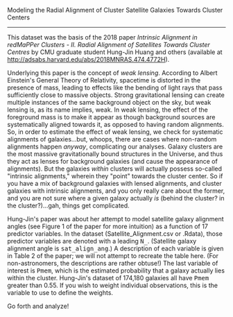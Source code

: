 
Modeling the Radial Alignment of Cluster Satellite Galaxies Towards Cluster Centers

---

This dataset was the basis of the 2018 paper <i>Intrinsic Alignment in redMaPPer Clusters - II. Radial Alignment of Satellites Towards Cluster Centres</i> by CMU graduate student Hung-Jin Huang and others (available at http://adsabs.harvard.edu/abs/2018MNRAS.474.4772H).

Underlying this paper is the concept of <i>weak lensing</i>. According to Albert Einstein's General Theory of Relativity, spacetime is distorted in the presence of mass, leading to effects like the bending of light rays that pass sufficiently close to massive objects. Strong gravitational lensing can create multiple instances of the same background object on the sky, but weak lensing is, as its name implies, weak. In weak lensing, the effect of the foreground mass is to make it appear as though background sources are systematically aligned towards it, as opposed to having random alignments. So, in order to estimate the effect of weak lensing, we check for systematic alignments of galaxies...but, whoops, there are cases where non-random alignments happen <i>anyway</i>, complicating our analyses. Galaxy clusters are the most massive gravitationally bound structures in the Universe, and thus they act as lenses for background galaxies (and cause the appearance of alignments). But the galaxies <i>within</i> clusters will actually possess so-called "intrinsic alignments," wherein they "point" towards the cluster center. So if you have a mix of background galaxies with lensed alignments, and cluster galaxies with intrinsic alignments, and you only really care about the former, and you are not sure where a given galaxy actually <i>is</i> (behind the cluster? in the cluster?)...gah, things get complicated.

Hung-Jin's paper was about her attempt to model satellite galaxy alignment angles (see Figure 1 of the paper for more intuition) as a function of 17 predictor variables. In the dataset (Satellite_Alignment.csv or .Rdata), those predictor variables are denoted with a leading <tt>N_</tt>. (Satellite galaxy alignment angle is <tt>sat_align_ang</tt>.) A description of each variable is given in Table 2 of the paper; we will not attempt to recreate the table here. (For non-astronomers, the descriptions are rather obtuse!) The last variable of interest is <tt>Pmem</tt>, which is the estimated probability that a galaxy actually lies within the cluster. Hung-Jin's dataset of 174,180 galaxies all have <tt>Pmem</tt> greater than 0.55. If you wish to weight individual observations, this is the variable to use to define the weights.

Go forth and analyze!

